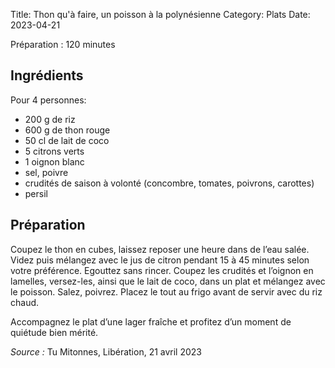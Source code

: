 Title: Thon qu'à faire, un poisson à la polynésienne
Category: Plats
Date: 2023-04-21

Préparation : 120 minutes

## Ingrédients

Pour 4 personnes:

* 200 g de riz
* 600 g de thon rouge
* 50 cl de lait de coco
* 5 citrons verts
* 1 oignon blanc
* sel, poivre
* crudités de saison à volonté (concombre, tomates, poivrons, carottes)
* persil

## Préparation

Coupez le thon en cubes, laissez reposer une heure dans de l’eau salée. Videz puis mélangez avec
le jus de citron pendant 15 à 45 minutes selon votre préférence. Egouttez sans rincer. Coupez les
crudités et l’oignon en lamelles, versez-les, ainsi que le lait de coco, dans un plat et mélangez
avec le poisson. Salez, poivrez. Placez le tout au frigo avant de servir avec du riz chaud.

Accompagnez le plat d’une lager fraîche et profitez d’un moment de quiétude bien mérité.

*Source :* Tu Mitonnes, Libération, 21 avril 2023
